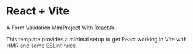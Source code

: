 # React + Vite

A Form Validation MiniProject With ReactJs.


This template provides a minimal setup to get React working in Vite with HMR and some ESLint rules.
